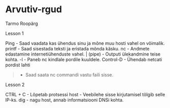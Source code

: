 # Arvutiv-rgud
Tarmo Roopärg

Lesson 1

Ping - Saad vaadata kas ühendus sinu ja mõne muu hosti vahel on võimalik.
printf - Saad sisestada teksti ja eristada mõnda käsku.
nc - Andmete edastamine internetiühenduste vahel.
| (pipe) - Outputi ülekandmine teise kohta.
-l - Paneb nc kindlale pordile kuuldele.
Control-D - Ühendab netcati pordist lahti
> - Saad saata nc commandi vastu faili sisse.

Lesson 2 

CTRL + C - Lõpetab protsessi
host - Veebilehe sisse kirjutamisel tõlgib selle IP-ks.
dig - nagu host, annab informatsiooni DNSi kohta.

